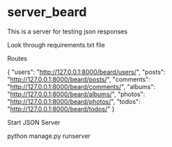 # server_beard 

This is a server for testing json responses

Look through requirements.txt file 

Routes 

{
    "users": "http://127.0.0.1:8000/beard/users/",
    "posts": "http://127.0.0.1:8000/beard/posts/",
    "comments": "http://127.0.0.1:8000/beard/comments/",
    "albums": "http://127.0.0.1:8000/beard/albums/",
    "photos": "http://127.0.0.1:8000/beard/photos/",
    "todos": "http://127.0.0.1:8000/beard/todos/"
}

Start JSON Server 

python manage.py runserver 